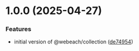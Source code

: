 # 1.0.0 (2025-04-27)


### Features

* initial version of @webeach/collection ([de74954](https://github.com/webeach/collection/commit/de7495481170e619480b00341cee48b9a1ed044e))
